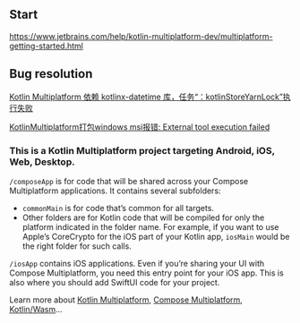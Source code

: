 ## Start

https://www.jetbrains.com/help/kotlin-multiplatform-dev/multiplatform-getting-started.html

## Bug resolution

[Kotlin Multiplatform 依赖 kotlinx-datetime 库，任务“：kotlinStoreYarnLock”执行失败](https://juejin.cn/post/7390340749579223092)


[KotlinMultiplatform打包windows msi报错: External tool execution failed](https://juejin.cn/post/7393293636686676004)


### This is a Kotlin Multiplatform project targeting Android, iOS, Web, Desktop.

`/composeApp` is for code that will be shared across your Compose Multiplatform applications.
It contains several subfolders:

- `commonMain` is for code that’s common for all targets.
- Other folders are for Kotlin code that will be compiled for only the platform indicated in the folder name.
  For example, if you want to use Apple’s CoreCrypto for the iOS part of your Kotlin app,
  `iosMain` would be the right folder for such calls.

`/iosApp` contains iOS applications. Even if you’re sharing your UI with Compose Multiplatform,
you need this entry point for your iOS app. This is also where you should add SwiftUI code for your project.

Learn more about [Kotlin Multiplatform](https://www.jetbrains.com/help/kotlin-multiplatform-dev/get-started.html),
[Compose Multiplatform](https://github.com/JetBrains/compose-multiplatform/#compose-multiplatform),
[Kotlin/Wasm](https://kotl.in/wasm/)…